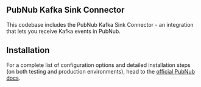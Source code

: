 ## PubNub Kafka Sink Connector

This codebase includes the PubNub Kafka Sink Connector - an integration that lets you receive Kafka events in PubNub.

## Installation

For a complete list of configuration options and detailed installation steps (on both testing and production environments), head to the [official PubNub docs](https://www.pubnub.com/docs/general/integrations/kafka/pubnub-kafka-sink-connector).
